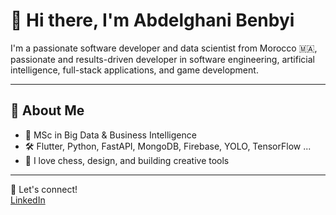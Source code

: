 # 👋 Hi there, I'm Abdelghani Benbyi

I'm a passionate software developer and data scientist from Morocco 🇲🇦, passionate and results-driven developer in software engineering, artificial intelligence, full-stack applications, and game development.

---

## 🚀 About Me

- 🧠 MSc in Big Data & Business Intelligence
- 🛠️ Flutter, Python, FastAPI, MongoDB, Firebase, YOLO, TensorFlow ...
- 🧩 I love chess, design, and building creative tools

---

🔗 Let's connect!  
[LinkedIn](https://www.linkedin.com/in/abdelghani-benbyi)
